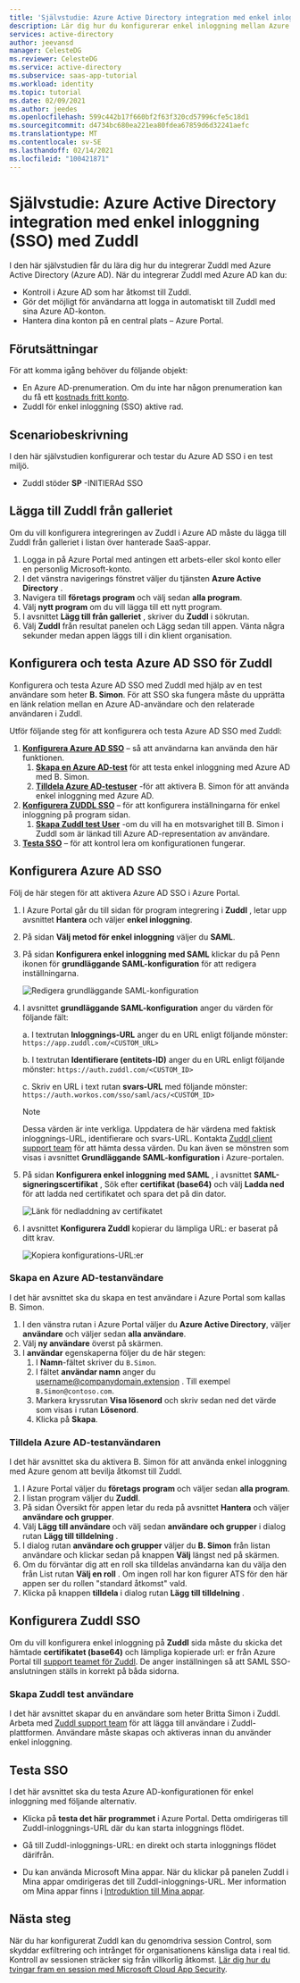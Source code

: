 ```yaml
---
title: 'Självstudie: Azure Active Directory integration med enkel inloggning (SSO) med Zuddl | Microsoft Docs'
description: Lär dig hur du konfigurerar enkel inloggning mellan Azure Active Directory och Zuddl.
services: active-directory
author: jeevansd
manager: CelesteDG
ms.reviewer: CelesteDG
ms.service: active-directory
ms.subservice: saas-app-tutorial
ms.workload: identity
ms.topic: tutorial
ms.date: 02/09/2021
ms.author: jeedes
ms.openlocfilehash: 599c442b17f660bf2f63f320cd57996cfe5c18d1
ms.sourcegitcommit: d4734bc680ea221ea80fdea67859d6d32241aefc
ms.translationtype: MT
ms.contentlocale: sv-SE
ms.lasthandoff: 02/14/2021
ms.locfileid: "100421871"
---
```

# <a name="tutorial-azure-active-directory-single-sign-on-sso-integration-with-zuddl"></a>Självstudie: Azure Active Directory integration med enkel inloggning (SSO) med Zuddl

I den här självstudien får du lära dig hur du integrerar Zuddl med Azure Active Directory (Azure AD). När du integrerar Zuddl med Azure AD kan du:

* Kontroll i Azure AD som har åtkomst till Zuddl.
* Gör det möjligt för användarna att logga in automatiskt till Zuddl med sina Azure AD-konton.
* Hantera dina konton på en central plats – Azure Portal.

## <a name="prerequisites"></a>Förutsättningar

För att komma igång behöver du följande objekt:

* En Azure AD-prenumeration. Om du inte har någon prenumeration kan du få ett [kostnads fritt konto](https://azure.microsoft.com/free/).
* Zuddl för enkel inloggning (SSO) aktive rad.

## <a name="scenario-description"></a>Scenariobeskrivning

I den här självstudien konfigurerar och testar du Azure AD SSO i en test miljö.

* Zuddl stöder **SP** -INITIERAd SSO

## <a name="adding-zuddl-from-the-gallery"></a>Lägga till Zuddl från galleriet

Om du vill konfigurera integreringen av Zuddl i Azure AD måste du lägga till Zuddl från galleriet i listan över hanterade SaaS-appar.

1. Logga in på Azure Portal med antingen ett arbets-eller skol konto eller en personlig Microsoft-konto.
1. I det vänstra navigerings fönstret väljer du tjänsten **Azure Active Directory** .
1. Navigera till **företags program** och välj sedan **alla program**.
1. Välj **nytt program** om du vill lägga till ett nytt program.
1. I avsnittet **Lägg till från galleriet** , skriver du **Zuddl** i sökrutan.
1. Välj **Zuddl** från resultat panelen och Lägg sedan till appen. Vänta några sekunder medan appen läggs till i din klient organisation.


## <a name="configure-and-test-azure-ad-sso-for-zuddl"></a>Konfigurera och testa Azure AD SSO för Zuddl

Konfigurera och testa Azure AD SSO med Zuddl med hjälp av en test användare som heter **B. Simon**. För att SSO ska fungera måste du upprätta en länk relation mellan en Azure AD-användare och den relaterade användaren i Zuddl.

Utför följande steg för att konfigurera och testa Azure AD SSO med Zuddl:

1. **[Konfigurera Azure AD SSO](#configure-azure-ad-sso)** – så att användarna kan använda den här funktionen.
    1. **[Skapa en Azure AD-test](#create-an-azure-ad-test-user)** för att testa enkel inloggning med Azure AD med B. Simon.
    1. **[Tilldela Azure AD-testuser](#assign-the-azure-ad-test-user)** -för att aktivera B. Simon för att använda enkel inloggning med Azure AD.
1. **[Konfigurera ZUDDL SSO](#configure-zuddl-sso)** – för att konfigurera inställningarna för enkel inloggning på program sidan.
    1. **[Skapa Zuddl test User](#create-zuddl-test-user)** -om du vill ha en motsvarighet till B. Simon i Zuddl som är länkad till Azure AD-representation av användare.
1. **[Testa SSO](#test-sso)** – för att kontrol lera om konfigurationen fungerar.

## <a name="configure-azure-ad-sso"></a>Konfigurera Azure AD SSO

Följ de här stegen för att aktivera Azure AD SSO i Azure Portal.

1. I Azure Portal går du till sidan för program integrering i **Zuddl** , letar upp avsnittet **Hantera** och väljer **enkel inloggning**.
1. På sidan **Välj metod för enkel inloggning** väljer du **SAML**.
1. På sidan **Konfigurera enkel inloggning med SAML** klickar du på Penn ikonen för **grundläggande SAML-konfiguration** för att redigera inställningarna.

   ![Redigera grundläggande SAML-konfiguration](common/edit-urls.png)

1. I avsnittet **grundläggande SAML-konfiguration** anger du värden för följande fält:

    a. I textrutan **Inloggnings-URL** anger du en URL enligt följande mönster: `https://app.zuddl.com/<CUSTOM_URL>`

    b. I textrutan **Identifierare (entitets-ID)** anger du en URL enligt följande mönster: `https://auth.zuddl.com/<CUSTOM_ID>`

    c. Skriv en URL i text rutan **svars-URL** med följande mönster: `https://auth.workos.com/sso/saml/acs/<CUSTOM_ID>`

    > [!NOTE]
    > Dessa värden är inte verkliga. Uppdatera de här värdena med faktisk inloggnings-URL, identifierare och svars-URL. Kontakta [Zuddl client support team](mailto:support@zuddl.com) för att hämta dessa värden. Du kan även se mönstren som visas i avsnittet **Grundläggande SAML-konfiguration** i Azure-portalen.

1. På sidan **Konfigurera enkel inloggning med SAML** , i avsnittet **SAML-signeringscertifikat** , Sök efter **certifikat (base64)** och välj **Ladda ned** för att ladda ned certifikatet och spara det på din dator.

    ![Länk för nedladdning av certifikatet](common/certificatebase64.png)

1. I avsnittet **Konfigurera Zuddl** kopierar du lämpliga URL: er baserat på ditt krav.

    ![Kopiera konfigurations-URL:er](common/copy-configuration-urls.png)
### <a name="create-an-azure-ad-test-user"></a>Skapa en Azure AD-testanvändare

I det här avsnittet ska du skapa en test användare i Azure Portal som kallas B. Simon.

1. I den vänstra rutan i Azure Portal väljer du **Azure Active Directory**, väljer **användare** och väljer sedan **alla användare**.
1. Välj **ny användare** överst på skärmen.
1. I **användar** egenskaperna följer du de här stegen:
   1. I **Namn**-fältet skriver du `B.Simon`.  
   1. I fältet **användar namn** anger du username@companydomain.extension . Till exempel `B.Simon@contoso.com`.
   1. Markera kryssrutan **Visa lösenord** och skriv sedan ned det värde som visas i rutan **Lösenord**.
   1. Klicka på **Skapa**.

### <a name="assign-the-azure-ad-test-user"></a>Tilldela Azure AD-testanvändaren

I det här avsnittet ska du aktivera B. Simon för att använda enkel inloggning med Azure genom att bevilja åtkomst till Zuddl.

1. I Azure Portal väljer du **företags program** och väljer sedan **alla program**.
1. I listan program väljer du **Zuddl**.
1. På sidan Översikt för appen letar du reda på avsnittet **Hantera** och väljer **användare och grupper**.
1. Välj **Lägg till användare** och välj sedan **användare och grupper** i dialog rutan **Lägg till tilldelning** .
1. I dialog rutan **användare och grupper** väljer du **B. Simon** från listan användare och klickar sedan på knappen **Välj** längst ned på skärmen.
1. Om du förväntar dig att en roll ska tilldelas användarna kan du välja den från List rutan **Välj en roll** . Om ingen roll har kon figurer ATS för den här appen ser du rollen "standard åtkomst" vald.
1. Klicka på knappen **tilldela** i dialog rutan **Lägg till tilldelning** .

## <a name="configure-zuddl-sso"></a>Konfigurera Zuddl SSO

Om du vill konfigurera enkel inloggning på **Zuddl** sida måste du skicka det hämtade **certifikatet (base64)** och lämpliga kopierade url: er från Azure Portal till [support teamet för Zuddl](mailto:support@zuddl.com). De anger inställningen så att SAML SSO-anslutningen ställs in korrekt på båda sidorna.

### <a name="create-zuddl-test-user"></a>Skapa Zuddl test användare

I det här avsnittet skapar du en användare som heter Britta Simon i Zuddl. Arbeta med [Zuddl support team](mailto:support@zuddl.com) för att lägga till användare i Zuddl-plattformen. Användare måste skapas och aktiveras innan du använder enkel inloggning.

## <a name="test-sso"></a>Testa SSO 

I det här avsnittet ska du testa Azure AD-konfigurationen för enkel inloggning med följande alternativ. 

* Klicka på **testa det här programmet** i Azure Portal. Detta omdirigeras till Zuddl-inloggnings-URL där du kan starta inloggnings flödet. 

* Gå till Zuddl-inloggnings-URL: en direkt och starta inloggnings flödet därifrån.

* Du kan använda Microsoft Mina appar. När du klickar på panelen Zuddl i Mina appar omdirigeras det till Zuddl-inloggnings-URL. Mer information om Mina appar finns i [Introduktion till Mina appar](https://docs.microsoft.com/azure/active-directory/active-directory-saas-access-panel-introduction).


## <a name="next-steps"></a>Nästa steg

När du har konfigurerat Zuddl kan du genomdriva session Control, som skyddar exfiltrering och intrånget för organisationens känsliga data i real tid. Kontroll av sessionen sträcker sig från villkorlig åtkomst. [Lär dig hur du tvingar fram en session med Microsoft Cloud App Security](https://docs.microsoft.com/cloud-app-security/proxy-deployment-any-app).


